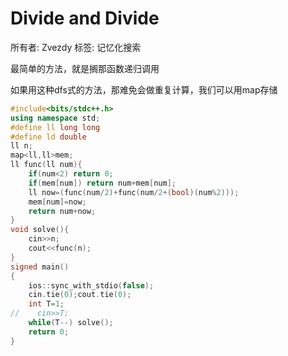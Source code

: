 # Divide and Divide

所有者: Zvezdy
标签: 记忆化搜索

最简单的方法，就是搁那函数递归调用

如果用这种dfs式的方法，那难免会做重复计算，我们可以用map存储

```cpp
#include<bits/stdc++.h>
using namespace std;
#define ll long long
#define ld double
ll n;
map<ll,ll>mem;
ll func(ll num){
    if(num<2) return 0;
    if(mem[num]) return num+mem[num];
    ll now=(func(num/2)+func(num/2+(bool)(num%2)));
    mem[num]=now;
    return num+now;
}
void solve(){
    cin>>n;
    cout<<func(n);
}
signed main()
{
    ios::sync_with_stdio(false);
    cin.tie(0);cout.tie(0);
    int T=1;    
//    cin>>T;
    while(T--) solve();
    return 0;
}

```
